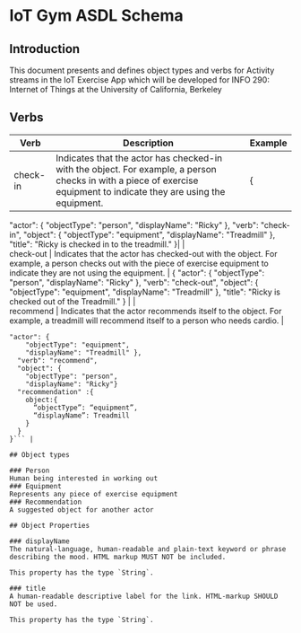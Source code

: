 # IoT Gym ASDL Schema

## Introduction
This document presents and defines object types and verbs for Activity streams in the IoT Exercise App which will be developed for INFO 290: Internet of Things at the University of California, Berkeley

## Verbs
| Verb |Description   |  Example |
|---|---|---|
| check-in  |Indicates that the actor has checked-in with the object. For example, a person checks in with a piece of exercise equipment to indicate they are using the equipment.|{
"actor": {
    "objectType": "person",
    "displayName": "Ricky" },
  "verb": "check-in",
  "object": {
    "objectType": "equipment",
    "displayName": "Treadmill" },
  "title": "Ricky is checked in to the treadmill."
  }|
|  
check-out |
Indicates that the actor has checked-out with the object. For example, a person checks out with the piece of exercise equipment to indicate they are not using the equipment. |
{
"actor": {
    "objectType": "person",
    "displayName": "Ricky" },
  "verb": "check-out",
  "object": {
    "objectType": "equipment",
    "displayName": "Treadmill" },
  "title": "Ricky is checked out of the Treadmill."
  } |
|   
recommend |
Indicates that the actor recommends itself to the object. For example, a treadmill will recommend itself to a person who needs cardio. |
```{
"actor": {
    "objectType": "equipment",
    "displayName": "Treadmill" },
  "verb": "recommend",
  "object": {
    "objectType": "person",
    "displayName": "Ricky"}
  "recommendation" :{
    object:{
      “objectType”: “equipment”,
      “displayName”: Treadmill
    }
  }
}``` |

## Object types

### Person
Human being interested in working out
### Equipment
Represents any piece of exercise equipment
### Recommendation
A suggested object for another actor

## Object Properties

### displayName
The natural-language, human-readable and plain-text keyword or phrase describing the mood. HTML markup MUST NOT be included.

This property has the type `String`.

### title
A human-readable descriptive label for the link. HTML-markup SHOULD NOT be used.

This property has the type `String`.
